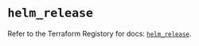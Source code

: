 # `helm_release`

Refer to the Terraform Registory for docs: [`helm_release`](https://registry.terraform.io/providers/hashicorp/helm/2.12.1/docs/resources/release).
